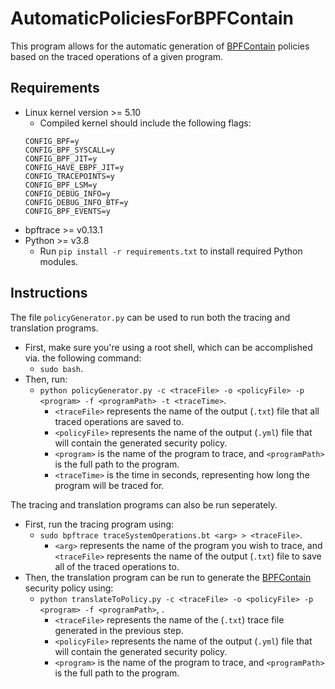 # AutomaticPoliciesForBPFContain
This program allows for the automatic generation of [BPFContain](https://github.com/willfindlay/bpfcontain-rs) policies based on the traced operations of a given program.

## Requirements

- Linux kernel version >= 5.10
    - Compiled kernel should include the following flags:
    ```
    CONFIG_BPF=y
    CONFIG_BPF_SYSCALL=y
    CONFIG_BPF_JIT=y
    CONFIG_HAVE_EBPF_JIT=y
    CONFIG_TRACEPOINTS=y
    CONFIG_BPF_LSM=y
    CONFIG_DEBUG_INFO=y
    CONFIG_DEBUG_INFO_BTF=y
    CONFIG_BPF_EVENTS=y
    ```
- bpftrace >= v0.13.1
- Python >= v3.8
    - Run `pip install -r requirements.txt` to install required Python modules.

## Instructions

The file `policyGenerator.py` can be used to run both the tracing and translation programs. 
- First, make sure you're using a root shell, which can be accomplished via. the following command: 
    - `sudo bash`.
- Then, run: 
    - `python policyGenerator.py -c <traceFile> -o <policyFile> -p <program> -f <programPath> -t <traceTime>`.
        - `<traceFile>` represents the name of the output (`.txt`) file that all traced operations are saved to.
        - `<policyFile>` represents the name of the output (`.yml`) file that will contain the generated security policy.
        - `<program>` is the name of the program to trace, and `<programPath>` is the full path to the program.
        - `<traceTime>` is the time in seconds, representing how long the program will be traced for.

The tracing and translation programs can also be run seperately. 
- First, run the tracing program using: 
    - `sudo bpftrace traceSystemOperations.bt <arg> > <traceFile>`.
        - `<arg>` represents the name of the program you wish to trace, and `<traceFile>` represents the name of the output (`.txt`) file to save all of the traced operations to.
- Then, the translation program can be run to generate the [BPFContain](https://github.com/willfindlay/bpfcontain-rs) security policy using:
    - `python translateToPolicy.py -c <traceFile> -o <policyFile> -p <program> -f <programPath>`, .
        - `<traceFile>` represents the name of the (`.txt`) trace file generated in the previous step.
        - `<policyFile>` represents the name of the output (`.yml`) file that will contain the generated security policy.
        - `<program>` is the name of the program to trace, and `<programPath>` is the full path to the program.